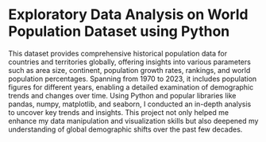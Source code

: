 # Exploratory Data Analysis on World Population Dataset using Python
This dataset provides comprehensive historical population data for countries and territories globally, offering insights into various parameters such as area size, continent, population growth rates, rankings, and world population percentages. Spanning from 1970 to 2023, it includes population figures for different years, enabling a detailed examination of demographic trends and changes over time.
Using Python and popular libraries like pandas, numpy, matplotlib, and seaborn, I conducted an in-depth analysis to uncover key trends and insights. This project not only helped me enhance my data manipulation and visualization skills but also deepened my understanding of global demographic shifts over the past few decades.
